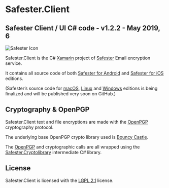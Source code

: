 # Safester.Client

## Safester Client / UI C# code - v1.2.2 - May 2019, 6 



<img src="https://www.runsafester.net/img/safester-new-64x64.png" alt="Safester Icon"/>



Safester.Client is the C# [Xamarin](https://visualstudio.microsoft.com/xamarin/) project of [Safester](https://www.safester.net) Email encryption service. 

It contains all source code of both [Safester for Android](https://safester.net/install_android/) and [Safester for iOS](https://safester.net/install_ios/) editions. 

(Safester’s source code for [macOS](https://safester.net/install_macos/),  [Linux](https://safester.net/install_linux/) and [Windows](https://safester.net/install_windows/) editions is being finalized and will be published very soon on GitHub.)

## Cryptography & OpenPGP

Safester.Client text and file encryptions are made with the  [OpenPGP](https://www.openpgp.org/)  cryptography protocol. 

The underlying base OpenPGP crypto library used is [Bouncy Castle](http://www.bouncycastle.org/csharp/). 

The [OpenPGP](https://www.openpgp.org/) and cryptographic calls are all wrapped using the [Safester.Cryptolibrary](https://github.com/kawansoft/Safester.CryptoLibrary) intermediate C# library.

## License

Safester.Client is licensed with the [LGPL  2.1](https://github.com/ndepomereu/Safester.Client/blob/master/LICENSE) license.





